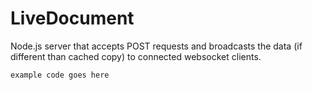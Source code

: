 LiveDocument
============

Node.js server that accepts POST requests and broadcasts the data (if different than cached copy) to connected websocket clients.

```
example code goes here
```
